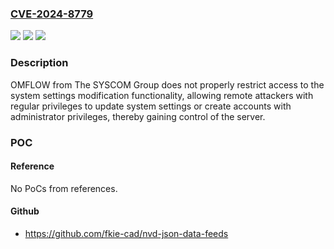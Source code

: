 ### [CVE-2024-8779](https://cve.mitre.org/cgi-bin/cvename.cgi?name=CVE-2024-8779)
![](https://img.shields.io/static/v1?label=Product&message=OMFLOW&color=blue)
![](https://img.shields.io/static/v1?label=Version&message=1.1.6.0%3C%3D%201.2.1.2%20&color=brighgreen)
![](https://img.shields.io/static/v1?label=Vulnerability&message=CWE-284%20Improper%20Access%20Control&color=brighgreen)

### Description

OMFLOW from The SYSCOM Group does not properly restrict access to the system settings modification functionality, allowing remote attackers with regular privileges to update system settings or create accounts with administrator privileges, thereby gaining control of the server.

### POC

#### Reference
No PoCs from references.

#### Github
- https://github.com/fkie-cad/nvd-json-data-feeds

